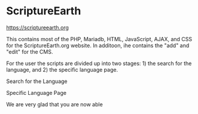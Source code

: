 # ScriptureEarth
https://scriptureearth.org

This contains most of the PHP, Mariadb, HTML, JavaScript, AJAX, and CSS for the ScriptureEarth.org website. In additoon, ihe contains the "add" and "edit" for the CMS.

For the user the scripts are divided up into two stages: 1) the search for the language, and 2) the specific language page.

Search for the Language

Specific Language Page

We are very glad that you are now able 
